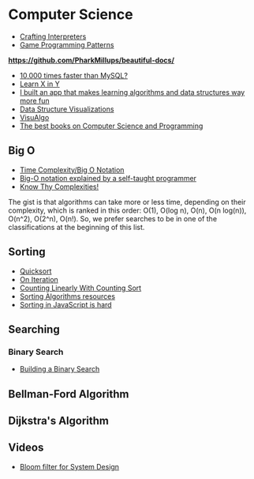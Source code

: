 # Computer Science

* [Crafting Interpreters](http://www.craftinginterpreters.com/contents.html)
* [Game Programming Patterns](http://gameprogrammingpatterns.com/introduction.html)

**https://github.com/PharkMillups/beautiful-docs/**

* [10,000 times faster than MySQL?](https://brigade.engineering/10-000-times-faster-than-mysql-7296389e74bb#.kw0f0r6ce)
* [Learn X in Y](https://learnxinyminutes.com/)
* [I built an app that makes learning algorithms and data structures way more fun](https://medium.freecodecamp.org/i-built-an-app-that-makes-learning-algorithms-and-data-structures-way-more-fun-46fbb8afacaf)
* [Data Structure Visualizations](https://www.cs.usfca.edu/~galles/visualization/Algorithms.html)
* [VisuAlgo](https://visualgo.net/en)
* [The best books on Computer Science and Programming](https://fivebooks.com/best-books/programming-computer-science-ana-bell/)

## Big O

* [Time Complexity/Big O Notation](https://medium.com/javascript-scene/time-complexity-big-o-notation-1a4310c3ee4b#.jhucyh6v5)
* [Big-O notation explained by a self-taught programmer](https://justin.abrah.ms/computer-science/big-o-notation-explained.html)
* [Know Thy Complexities!](http://bigocheatsheet.com/)

The gist is that algorithms can take more or less time, depending on their complexity, which is ranked in this order: O(1), O(log n), O(n), O(n log(n)), O(n^2), O(2^n), O(n!). So, we prefer searches to be in one of the classifications at the beginning of this list.

## Sorting

* [Quicksort](http://me.dt.in.th/page/Quicksort/)
* [On Iteration](http://www.informit.com/articles/article.aspx?p=1407357&seqNum=3)
* [Counting Linearly With Counting Sort](https://medium.com/basecs/counting-linearly-with-counting-sort-cd8516ae09b3)
* [Sorting Algorithms resources](https://github.com/no-stack-dub-sack/cs-playground-react/blob/master/RESOURCES.md)
* [Sorting in JavaScript is hard](https://v8.dev/blog/array-sort)

## Searching

### Binary Search

* [Building a Binary Search](https://fluxusfrequency.github.io/blog/2014/01/31/building-a-binary-search/) 

## Bellman-Ford Algorithm

## Dijkstra's Algorithm

## Videos

* [Bloom filter for System Design](https://www.youtube.com/watch?v=Bay3X9PAX5k)